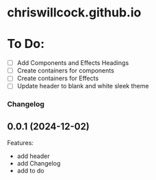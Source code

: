 # chriswillcock.github.io

# To Do:

- [ ] Add Components and Effects Headings
- [ ] Create containers for components
- [ ] Create containers for Effects
- [ ] Update header to blank and white sleek theme

### Changelog

## 0.0.1 (2024-12-02)

Features:

- add header
- add Changelog
- add to do
